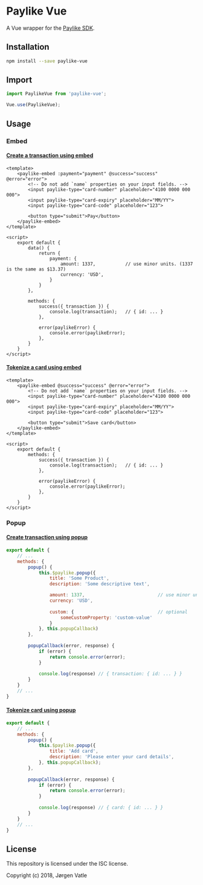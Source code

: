 # Paylike Vue
A Vue wrapper for the [Paylike SDK](https://github.com/paylike/sdk).

## Installation
```bash
npm install --save paylike-vue
```

## Import
```js
import PaylikeVue from 'paylike-vue';

Vue.use(PaylikeVue);
```

## Usage

### Embed

#### [Create a transaction using embed](https://github.com/paylike/sdk#embedded-form-for-transactions)
```vue
<template>
    <paylike-embed :payment="payment" @success="success" @error="error">
        <!-- Do not add `name` properties on your input fields. -->
        <input paylike-type="card-number" placeholder="4100 0000 000 000">
        <input paylike-type="card-expiry" placeholder="MM/YY">
        <input paylike-type="card-code" placeholder="123">
        
        <button type="submit">Pay</button>
    </paylike-embed>
</template>

<script>
    export default {
        data() {
            return {
                payment: {
                    amount: 1337,           // use minor units. (1337 is the same as $13.37)
                    currency: 'USD',
                }
            }
        },
        
        methods: {
            success({ transaction }) {
                console.log(transaction);   // { id: ... }
            },
            
            error(paylikeError) {
                console.error(paylikeError);
            },
        }
    }
</script>
```

#### [Tokenize a card using embed](https://github.com/paylike/sdk#embedded-form-for-tokenization)
```vue
<template>
    <paylike-embed @success="success" @error="error">
        <!-- Do not add `name` properties on your input fields. -->
        <input paylike-type="card-number" placeholder="4100 0000 000 000">
        <input paylike-type="card-expiry" placeholder="MM/YY">
        <input paylike-type="card-code" placeholder="123">
        
        <button type="submit">Save card</button>
    </paylike-embed>
</template>

<script>
    export default {
        methods: {
            success({ transaction }) {
                console.log(transaction);   // { id: ... }
            },
            
            error(paylikeError) {
                console.error(paylikeError);
            },
        }
    }
</script>
```

### Popup

#### [Create transaction using popup](https://github.com/paylike/sdk#popup-for-a-transaction)
```js
export default {
    // ...
    methods: {
        popup() {
            this.$paylike.popup({
                title: 'Some Product',
                description: 'Some descriptive text',

                amount: 1337,                           // use minor units. (1337 is the same as $13.37)
                currency: 'USD',
                
                custom: {                               // optional
                    someCustomProperty: 'custom-value'
                }
            }, this.popupCallback)
        },
        
        popupCallback(error, response) {
            if (error) {
                return console.error(error);
            }
            
            console.log(response) // { transaction: { id: ... } }
        }
    }
    // ...
}
```

#### [Tokenize card using popup](https://github.com/paylike/sdk#popup-to-save-tokenize-a-card-for-later-use)
```js
export default {
    // ...
    methods: {
        popup() {
            this.$paylike.popup({
                title: 'Add card',
                description: 'Please enter your card details',
            }, this.popupCallback);
        },
        
        popupCallback(error, response) {
            if (error) {
                return console.error(error);
            }
            
            console.log(response) // { card: { id: ... } }
        }
    }
    // ...
}
```

## License
This repository is licensed under the ISC license.

Copyright (c) 2018, Jørgen Vatle